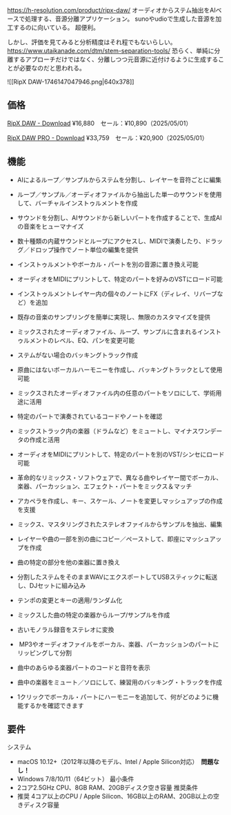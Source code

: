 https://h-resolution.com/product/ripx-daw/
オーディオからステム抽出をAIベースで処理する、音源分離アプリケーション。
sunoやudioで生成した音源を加工するのに向いている。
超便利。

しかし、評価を見てみると分析精度はそれ程でもないらしい。
https://www.utaikanade.com/dtm/stem-separation-tools/
恐らく、単純に分離するアプローチだけではなく、分離しつつ元音源に近付けるように生成することが必要なのだと思われる。

![[RipX DAW-1746147047946.png|640x378]]

## 価格

[RipX DAW - Download](https://h-resolution.com/product/ripx-daw/)
¥16,880　セール：¥10,890（2025/05/01）

[RipX DAW PRO - Download](https://h-resolution.com/product/ripx-daw-pro/)
¥33,759　セール：¥20,900（2025/05/01）

## 機能
- AIによるループ／サンプルからステムを分割し、レイヤーを音符ごとに編集
- ループ／サンプル／オーディオファイルから抽出した単一のサウンドを使用して、バーチャルインストゥルメントを作成
- サウンドを分割し、AIサウンドから新しいパートを作成することで、生成AIの音楽をヒューマナイズ
- 数十種類の内蔵サウンドとループにアクセスし、MIDIで演奏したり、ドラッグ／ドロップ操作でノート単位の編集を提供
- インストゥルメントやボーカル・パートを別の音源に置き換え可能
- オーディオをMIDIにプリントして、特定のパートを好みのVSTにロード可能
- インストゥルメントレイヤー内の個々のノートにFX（ディレイ、リバーブなど）を追加
- 既存の音楽のサンプリングを簡単に実現し、無限のカスタマイズを提供
- ミックスされたオーディオファイル、ループ、サンプルに含まれるインストゥルメントのレベル、EQ、パンを変更可能

- ステムがない場合のバッキングトラック作成
- 原曲にはないボーカルハーモニーを作成し、バッキングトラックとして使用可能
- ミックスされたオーディオファイル内の任意のパートをソロにして、学術用途に活用
- 特定のパートで演奏されているコードやノートを確認
- ミックストラック内の楽器（ドラムなど）をミュートし、マイナスワンデータの作成と活用
- オーディオをMIDIにプリントして、特定のパートを別のVST/シンセにロード可能

- 革命的なリミックス・ソフトウェアで、異なる曲やレイヤー間でボーカル、楽器、パーカッション、エフェクト・パートをミックス＆マッチ
- アカペラを作成し、キー、スケール、ノートを変更しマッシュアップの作成を支援
- ミックス、マスタリングされたステレオファイルからサンプルを抽出、編集
- レイヤーや曲の一部を別の曲にコピー／ペーストして、即座にマッシュアップを作成
- 曲の特定の部分を他の楽器に置き換え
- 分割したステムをそのままWAVにエクスポートしてUSBスティックに転送し、DJセットに組み込み
- テンポの変更とキーの適用/ランダム化
- ミックスした曲の特定の楽器からループ/サンプルを作成
- 古いモノラル録音をステレオに変換

-  MP3やオーディオファイルをボーカル、楽器、パーカッションのパートにリッピングして分割
- 曲中のあらゆる楽器パートのコードと音符を表示
- 曲中の楽器をミュート／ソロにして、練習用のバッキング・トラックを作成
- 1クリックでボーカル・パートにハーモニーを追加して、何がどのように機能するかを確認できます

## 要件
システム
- macOS 10.12+（2012年以降のモデル、Intel / Apple Silicon対応）　**問題なし！**
- Windows 7/8/10/11（64ビット）
最小条件
- 2コア2.5GHz CPU、8GB RAM、20GBディスク空き容量
推奨条件
- 推奨 4コア以上のCPU / Apple Silicon、16GB以上のRAM、20GB以上の空きディスク容量
